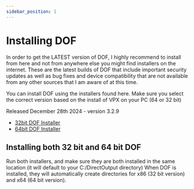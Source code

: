 ```yaml
---
sidebar_position: 1
---
```


# Installing DOF

In order to get the LATEST version of DOF, I highly recommend to install from here and not from anywhere else you might find installers on the internet. These are the latest builds of DOF that include important security updates as well as bug fixes and device compatibility that are not available from any other sources that I am aware of at this time.

You can install DOF using the installers found here. Make sure you select the correct version based on the install of VPX on your PC (64 or 32 bit)

Released December 28th 2024 - version 3.2.9
- [32bit DOF Installer](https://github.com/philipellisis/DirectOutput/releases/latest/download/DOFSetup.msi) 
- [64bit DOF Installer](https://github.com/philipellisis/DirectOutput/releases/latest/download/DOFSetup64.msi)

## Installing both 32 bit and 64 bit DOF
Run both installers, and make sure they are both installed in the same location (it will default to your C:/DirectOutput directory) When DOF is installed, they will automatically create directories for x86 (32 bit version) and x64 (64 bit version).